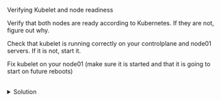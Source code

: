 Verifying Kubelet and node readiness

Verify that both nodes are ready according to Kubernetes. If they are not, figure out why.

Check that kubelet is running correctly on your controlplane and node01 servers. If it is not, start it.

Fix kubelet on your node01 (make sure it is started and that it is going to start on future reboots)

<br>

<details>
<summary>Solution</summary>
Verify that both nodes are ready

```plain 
kubectl get nodes
```{{exec}}

You see that node01 is not ready

Let's fix node01 server

```plain
ssh node01
```{{exec}}

```plain
systemctl status kubelet
```{{exec}}

Kubelet is not running, so let's start it.
We also see that it is not enabled, so we need to ensure that it is enabled on future system restarts

```plain
systemctl start kubelet
systemctl enable kubelet
```{{exec}}

Verify it is started

```plain
systemctl status kubelet
```{{exec}}

Exit back to controlplane node
```plain
exit
```{{exec}}

Verify that both nodes are in a ready state
```plain
kubectl get nodes
```{{exec}}
  
Related Resources: 
  - [Kubernetes Components - Kubelet](https://kubernetes.io/docs/concepts/overview/components/#kubelet)
  - [Kubernetes Architecture - Control Plane to Node Communication](https://kubernetes.io/docs/concepts/architecture/control-plane-node-communication/#control-plane-to-node)

</details>
